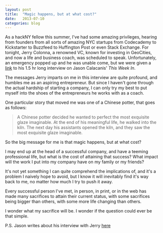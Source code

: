 ```yaml
---
layout: post
title:  "Magic happens, but at what cost?"
date:   2013-07-10
categories: blog
---
```

As a hackNY fellow this summer, I've had some amazing privileges, hearing from founders from all sorts of amazing NYC startups from Codecademy to Kickstarter to Buzzfeed to Huffington Post or even Stack Exchange. For tonight, Jerry Colonna, a renowned VC, known for investing in GeoCities, and now a life and business coach, was scheduled to speak.  Unfortunately, an emergency popped up and he was unable come, but we were given a <a href="http://youtu.be/VEqrGfHgNT8">link</a> to his 1.5 hr long interview on Jason Calacanis' <em>This Week In</em>.

The messages Jerry imparts on me in this interview are quite profound, and humbles me as an aspiring entrepreneur. But since I haven't gone through the actual hardship of starting a company, I can only try my best to put myself into the shoes of the entrepreneurs he works with as a coach.

One particular story that moved me was one of a Chinese potter, that goes as follows:

<blockquote cite="http://www.linkedin.com/today/post/article/20130701193044-24171-entrepreneurs-are-you-walking-into-the-fire-mindfully">
	<p>A Chinese potter decided he wanted to perfect the most exquisite glaze imaginable. At the end of his meaningful life, he walked into the kiln. The next day his assistants opened the kiln, and they saw the most exquisite glaze imaginable.</p>
</blockquote>

So the big message for me is that magic happens, but at what cost?

I may end up at the head of a successful company, and have a teeming professional life, but what is the cost of attaining that success? What impact will the work I put into my company have on my family or my friends?

It's not yet something I can quite comprehend the implications of, and it's a problem I naively hope to avoid, but I know it will inevitably find it's way back to me, no matter how much I try to push it away.

Every successful person I've met, in person, in print, or in the web has made many sacrifices to attain their current status, with some sacrifices being bigger than others, with some more life changing than others.

I wonder what my sacrifice will be. I wonder if the question could ever be that simple.

P.S. Jason writes about his interview with Jerry <a href="http://www.linkedin.com/today/post/article/20130701193044-24171-entrepreneurs-are-you-walking-into-the-fire-mindfully">here</a>
